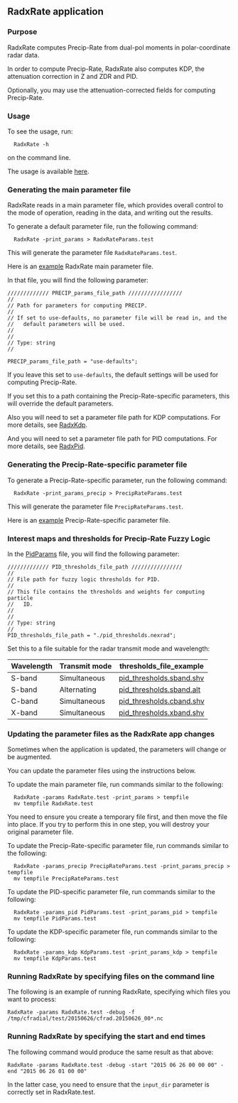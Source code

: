 ## RadxRate application

### Purpose

RadxRate computes Precip-Rate from dual-pol moments in polar-coordinate radar data.

In order to compute Precip-Rate, RadxRate also computes KDP, the attenuation correction in Z and ZDR and PID.

Optionally, you may use the attenuation-corrected fields for computing Precip-Rate.

### Usage

To see the usage, run:

```
  RadxRate -h
```

on the command line.

The usage is available [here](./RadxRateUsage.md).

### Generating the main parameter file

RadxRate reads in a main parameter file, which provides overall control to the mode of operation, reading in the data, and writing out the results.

To generate a default parameter file, run the following command:

```
  RadxRate -print_params > RadxRateParams.test
```

This will generate the parameter file ```RadxRateParams.test```.

Here is an [example](./RadxRateParams.md) RadxRate main parameter file.

In that file, you will find the following parameter:

```
///////////// PRECIP_params_file_path /////////////////
//
// Path for parameters for computing PRECIP.
//
// If set to use-defaults, no parameter file will be read in, and the 
//   default parameters will be used.
//
//
// Type: string
//

PRECIP_params_file_path = "use-defaults";

```

If you leave this set to ```use-defaults```, the default settings will be used for computing Precip-Rate.

If you set this to a path containing the Precip-Rate-specific parameters, this will override the default parameters.

Also you will need to set a parameter file path for KDP computations. For more details, see [RadxKdp](./RadxKdp.md).

And you will need to set a parameter file path for PID computations. For more details, see [RadxPid](./RadxPid.md).

### Generating the Precip-Rate-specific parameter file

To generate a Precip-Rate-specific parameter, run the following command:

```
  RadxRate -print_params_precip > PrecipRateParams.test
```

This will generate the parameter file ```PrecipRateParams.test```.

Here is an [example](./PrecipRateParams.md) Precip-Rate-specific parameter file.

### Interest maps and thresholds for Precip-Rate Fuzzy Logic

In the [PidParams](./PidParams.md) file, you will find the following parameter:

```
///////////// PID_thresholds_file_path ////////////////
//
// File path for fuzzy logic thresholds for PID.
//
// This file contains the thresholds and weights for computing particle 
//   ID.
//
//
// Type: string
//
PID_thresholds_file_path = "./pid_thresholds.nexrad";
```

Set this to a file suitable for the radar transmit mode and wavelength:

| Wavelength                | Transmit mode | thresholds_file_example |
| -------------             | ------------- | ----------------------- |
| S-band                    | Simultaneous  | [pid_thresholds.sband.shv](pid_thresholds.sband.shv.md) |
| S-band                    | Alternating   | [pid_thresholds.sband.alt](pid_thresholds.sband.alt.md) |
| C-band                    | Simultaneous  | [pid_thresholds.cband.shv](pid_thresholds.cband.shv.md) |
| X-band                    | Simultaneous  | [pid_thresholds.xband.shv](pid_thresholds.xband.shv.md) |

### Updating the parameter files as the RadxRate app changes

Sometimes when the application is updated, the parameters will change or be augmented.

You can update the parameter files using the instructions below.

To update the main parameter file, run commands similar to the following:

```
  RadxRate -params RadxRate.test -print_params > tempfile
  mv tempfile RadxRate.test
```

You need to ensure you create a temporary file first, and then move the file into place.
If you try to perform this in one step, you will destroy your original parameter file.

To update the Precip-Rate-specific parameter file, run commands similar to the following:

```
  RadxRate -params_precip PrecipRateParams.test -print_params_precip > tempfile
  mv tempfile PrecipRateParams.test
```

To update the PID-specific parameter file, run commands similar to the following:

```
  RadxRate -params_pid PidParams.test -print_params_pid > tempfile
  mv tempfile PidParams.test
```

To update the KDP-specific parameter file, run commands similar to the following:

```
  RadxRate -params_kdp KdpParams.test -print_params_kdp > tempfile
  mv tempfile KdpParams.test
```

### Running RadxRate by specifying files on the command line

The following is an example of running RadxRate, specifying which files you want to process:

```
RadxRate -params RadxRate.test -debug -f /tmp/cfradial/test/20150626/cfrad.20150626_00*.nc
```

### Running RadxRate by specifying the start and end times

The following command would produce the same result as that above:

```
RadxRate -params RadxRate.test -debug -start "2015 06 26 00 00 00" -end "2015 06 26 01 00 00"
```

In the latter case, you need to ensure that the ```input_dir``` parameter is correctly set in RadxRate.test.





